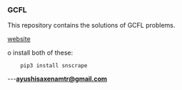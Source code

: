 ### GCFL
 This repository contains the solutions of GCFL problems.
 
[website](https://www.hackerrank.com)
 
 o install both of these:
```
    pip3 install snscrape
```

 
 
 
 ---**ayushisaxenamtr@gmail.com**
